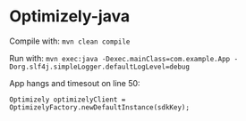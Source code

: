 # Optimizely-java

Compile with:
`mvn clean compile`

Run with:
`mvn exec:java -Dexec.mainClass=com.example.App -Dorg.slf4j.simpleLogger.defaultLogLevel=debug`

App hangs and timesout on line 50:

`Optimizely optimizelyClient = OptimizelyFactory.newDefaultInstance(sdkKey);`
